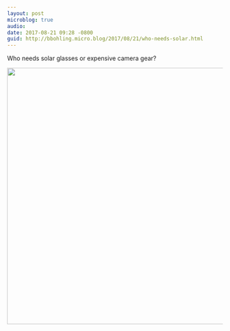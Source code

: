 ```yaml
---
layout: post
microblog: true
audio: 
date: 2017-08-21 09:28 -0800
guid: http://bbohling.micro.blog/2017/08/21/who-needs-solar.html
---
```

Who needs solar glasses or expensive camera gear?

<img src="http://bbohling.micro.blog/uploads/2017/9f3bd9ea92.jpg" width="599" height="600" />
